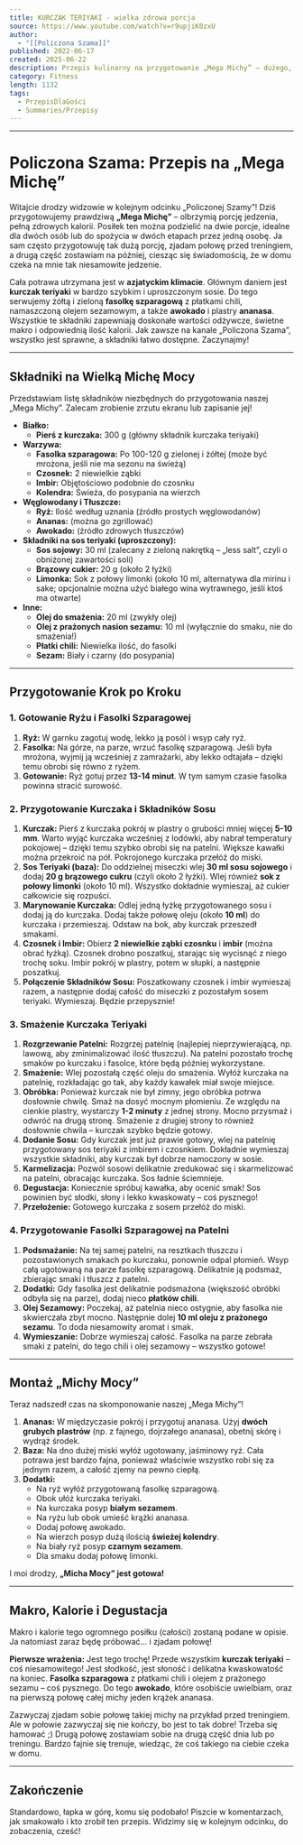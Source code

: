 ```yaml
---
title: KURCZAK TERIYAKI - wielka zdrowa porcja
source: https://www.youtube.com/watch?v=r9upjiK0zxU
author:
  - "[[Policzona Szama]]"
published: 2022-06-17
created: 2025-06-22
description: Przepis kulinarny na przygotowanie „Mega Michy” – dużego, pożywnego posiłku w azjatyckim stylu, składającego się z kurczaka teriyaki, fasolki szparagowej, ryżu, ananasa i awokado, z naciskiem na łatwość wykonania, wartości odżywcze i możliwość podziału na dwie porcje.
category: Fitness
length: 1132
tags:
  - PrzepisDlaGości
  - Summaries/Przepisy
---
```



---

# **Policzona Szama: Przepis na „Mega Michę”**

Witajcie drodzy widzowie w kolejnym odcinku „Policzonej Szamy”! Dziś przygotowujemy prawdziwą **„Mega Michę”** – olbrzymią porcję jedzenia, pełną zdrowych kalorii. Posiłek ten można podzielić na dwie porcje, idealne dla dwóch osób lub do spożycia w dwóch etapach przez jedną osobę. Ja sam często przygotowuję tak dużą porcję, zjadam połowę przed treningiem, a drugą część zostawiam na później, ciesząc się świadomością, że w domu czeka na mnie tak niesamowite jedzenie.

Cała potrawa utrzymana jest w **azjatyckim klimacie**. Głównym daniem jest **kurczak teriyaki** w bardzo szybkim i uproszczonym sosie. Do tego serwujemy żółtą i zieloną **fasolkę szparagową** z płatkami chili, namaszczoną olejem sezamowym, a także **awokado** i plastry **ananasa**. Wszystkie te składniki zapewniają doskonałe wartości odżywcze, świetne makro i odpowiednią ilość kalorii. Jak zawsze na kanale „Policzona Szama”, wszystko jest sprawne, a składniki łatwo dostępne. Zaczynajmy!

---

## **Składniki na Wielką Michę Mocy**

Przedstawiam listę składników niezbędnych do przygotowania naszej „Mega Michy”. Zalecam zrobienie zrzutu ekranu lub zapisanie jej!

*   **Białko:**
    *   **Pierś z kurczaka:** 300 g (główny składnik kurczaka teriyaki)
*   **Warzywa:**
    *   **Fasolka szparagowa:** Po 100-120 g zielonej i żółtej (może być mrożona, jeśli nie ma sezonu na świeżą)
    *   **Czosnek:** 2 niewielkie ząbki
    *   **Imbir:** Objętościowo podobnie do czosnku
    *   **Kolendra:** Świeża, do posypania na wierzch
*   **Węglowodany i Tłuszcze:**
    *   **Ryż:** Ilość według uznania (źródło prostych węglowodanów)
    *   **Ananas:** (można go zgrillować)
    *   **Awokado:** (źródło zdrowych tłuszczów)
*   **Składniki na sos teriyaki (uproszczony):**
    *   **Sos sojowy:** 30 ml (zalecany z zieloną nakrętką – „less salt”, czyli o obniżonej zawartości soli)
    *   **Brązowy cukier:** 20 g (około 2 łyżki)
    *   **Limonka:** Sok z połowy limonki (około 10 ml, alternatywa dla mirinu i sake; opcjonalnie można użyć białego wina wytrawnego, jeśli ktoś ma otwarte)
*   **Inne:**
    *   **Olej do smażenia:** 20 ml (zwykły olej)
    *   **Olej z prażonych nasion sezamu:** 10 ml (wyłącznie do smaku, nie do smażenia!)
    *   **Płatki chili:** Niewielka ilość, do fasolki
    *   **Sezam:** Biały i czarny (do posypania)

---

## **Przygotowanie Krok po Kroku**

### **1. Gotowanie Ryżu i Fasolki Szparagowej**

1.  **Ryż:** W garnku zagotuj wodę, lekko ją posól i wsyp cały ryż.
2.  **Fasolka:** Na górze, na parze, wrzuć fasolkę szparagową. Jeśli była mrożona, wyjmij ją wcześniej z zamrażarki, aby lekko odtajała – dzięki temu obrobi się równo z ryżem.
3.  **Gotowanie:** Ryż gotuj przez **13-14 minut**. W tym samym czasie fasolka powinna stracić surowość.

### **2. Przygotowanie Kurczaka i Składników Sosu**

1.  **Kurczak:** Pierś z kurczaka pokrój w plastry o grubości mniej więcej **5-10 mm**. Warto wyjąć kurczaka wcześniej z lodówki, aby nabrał temperatury pokojowej – dzięki temu szybko obrobi się na patelni. Większe kawałki można przekroić na pół. Pokrojonego kurczaka przełóż do miski.
2.  **Sos Teriyaki (baza):** Do oddzielnej miseczki wlej **30 ml sosu sojowego** i dodaj **20 g brązowego cukru** (czyli około 2 łyżki). Wlej również **sok z połowy limonki** (około 10 ml). Wszystko dokładnie wymieszaj, aż cukier całkowicie się rozpuści.
3.  **Marynowanie Kurczaka:** Odlej jedną łyżkę przygotowanego sosu i dodaj ją do kurczaka. Dodaj także połowę oleju (około **10 ml**) do kurczaka i przemieszaj. Odstaw na bok, aby kurczak przeszedł smakami.
4.  **Czosnek i Imbir:** Obierz **2 niewielkie ząbki czosnku** i **imbir** (można obrać łyżką). Czosnek drobno poszatkuj, starając się wycisnąć z niego trochę soku. Imbir pokrój w plastry, potem w słupki, a następnie poszatkuj.
5.  **Połączenie Składników Sosu:** Poszatkowany czosnek i imbir wymieszaj razem, a następnie dodaj całość do miseczki z pozostałym sosem teriyaki. Wymieszaj. Będzie przepysznie!

### **3. Smażenie Kurczaka Teriyaki**

1.  **Rozgrzewanie Patelni:** Rozgrzej patelnię (najlepiej nieprzywierającą, np. lawową, aby zminimalizować ilość tłuszczu). Na patelni pozostało trochę smaków po kurczaku i fasolce, które będą później wykorzystane.
2.  **Smażenie:** Wlej pozostałą część oleju do smażenia. Wyłóż kurczaka na patelnię, rozkładając go tak, aby każdy kawałek miał swoje miejsce.
3.  **Obróbka:** Ponieważ kurczak nie był zimny, jego obróbka potrwa dosłownie chwilę. Smaż na dosyć mocnym płomieniu. Ze względu na cienkie plastry, wystarczy **1-2 minuty** z jednej strony. Mocno przysmaż i odwróć na drugą stronę. Smażenie z drugiej strony to również dosłownie chwila – kurczak szybko będzie gotowy.
4.  **Dodanie Sosu:** Gdy kurczak jest już prawie gotowy, wlej na patelnię przygotowany sos teriyaki z imbirem i czosnkiem. Dokładnie wymieszaj wszystkie składniki, aby kurczak był dobrze namoczony w sosie.
5.  **Karmelizacja:** Pozwól sosowi delikatnie zredukować się i skarmelizować na patelni, obracając kurczaka. Sos ładnie ściemnieje.
6.  **Degustacja:** Koniecznie spróbuj kawałka, aby ocenić smak! Sos powinien być słodki, słony i lekko kwaskowaty – coś pysznego!
7.  **Przełożenie:** Gotowego kurczaka z sosem przełóż do miski.

### **4. Przygotowanie Fasolki Szparagowej na Patelni**

1.  **Podsmażanie:** Na tej samej patelni, na resztkach tłuszczu i pozostawionych smakach po kurczaku, ponownie odpal płomień. Wsyp całą ugotowaną na parze fasolkę szparagową. Delikatnie ją podsmaż, zbierając smaki i tłuszcz z patelni.
2.  **Dodatki:** Gdy fasolka jest delikatnie podsmażona (większość obróbki odbyła się na parze), dodaj nieco **płatków chili**.
3.  **Olej Sezamowy:** Poczekaj, aż patelnia nieco ostygnie, aby fasolka nie skwierczała zbyt mocno. Następnie dolej **10 ml oleju z prażonego sezamu**. To doda niesamowity aromat i smak.
4.  **Wymieszanie:** Dobrze wymieszaj całość. Fasolka na parze zebrała smaki z patelni, do tego chili i olej sezamowy – wszystko gotowe!

---

## **Montaż „Michy Mocy”**

Teraz nadszedł czas na skomponowanie naszej „Mega Michy”!

1.  **Ananas:** W międzyczasie pokrój i przygotuj ananasa. Użyj **dwóch grubych plastrów** (np. z fajnego, dojrzałego ananasa), obetnij skórę i wydrąż środek.
2.  **Baza:** Na dno dużej miski wyłóż ugotowany, jaśminowy ryż. Cała potrawa jest bardzo fajna, ponieważ właściwie wszystko robi się za jednym razem, a całość zjemy na pewno ciepłą.
3.  **Dodatki:**
    *   Na ryż wyłóż przygotowaną fasolkę szparagową.
    *   Obok ułóż kurczaka teriyaki.
    *   Na kurczaka posyp **białym sezamem**.
    *   Na ryżu lub obok umieść krążki ananasa.
    *   Dodaj połowę awokado.
    *   Na wierzch posyp dużą ilością **świeżej kolendry**.
    *   Na biały ryż posyp **czarnym sezamem**.
    *   Dla smaku dodaj połowę limonki.

I moi drodzy, **„Micha Mocy” jest gotowa!**

---

## **Makro, Kalorie i Degustacja**

Makro i kalorie tego ogromnego posiłku (całości) zostaną podane w opisie. Ja natomiast zaraz będę próbować... i zjadam połowę!

**Pierwsze wrażenia:** Jest tego trochę! Przede wszystkim **kurczak teriyaki** – coś niesamowitego! Jest słodkość, jest słoność i delikatna kwaskowatość na koniec. **Fasolka szparagowa** z płatkami chili i olejem z prażonego sezamu – coś pysznego. Do tego **awokado**, które osobiście uwielbiam, oraz na pierwszą połowę całej michy jeden krążek ananasa.

Zazwyczaj zjadam sobie połowę takiej michy na przykład przed treningiem. Ale w połowie zazwyczaj się nie kończy, bo jest to tak dobre! Trzeba się hamować ;) Drugą połowę zostawiam sobie na drugą część dnia lub po treningu. Bardzo fajnie się trenuje, wiedząc, że coś takiego na ciebie czeka w domu.

---

## **Zakończenie**

Standardowo, łapka w górę, komu się podobało! Piszcie w komentarzach, jak smakowało i kto zrobił ten przepis. Widzimy się w kolejnym odcinku, do zobaczenia, cześć!